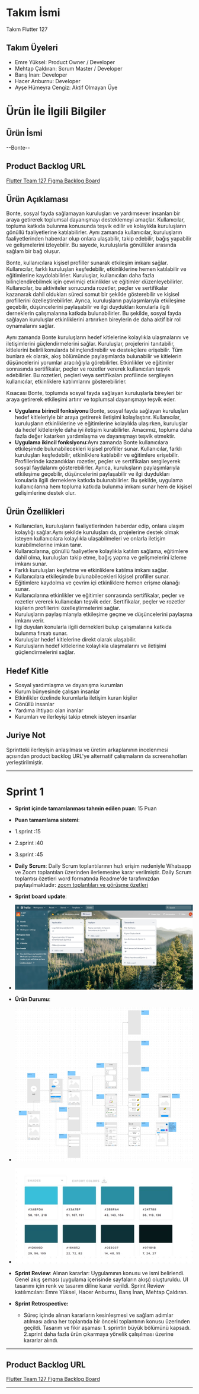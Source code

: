 # **Takım İsmi**
Takım Flutter 127
## Takım Üyeleri
- Emre Yüksel: Product Owner / Developer
- Mehtap Çaldıran: Scrum Master / Developer
- Barış İnan: Developer
- Hacer Arıburnu: Developer
- Ayşe Hümeyra Cengiz: Aktif Olmayan Üye
# Ürün İle İlgili Bilgiler
## Ürün İsmi
--Bonte--
## Product Backlog URL
[Flutter Team 127 Figma Backlog Board](https://www.figma.com/file/GnM3NDG7SCPwflDVooV57E/Proje-Tasar%C4%B1m?type=whiteboard&t=OpPCiWqfuLQ6jOfm-0)
## Ürün Açıklaması
 Bonte, sosyal fayda sağlamayan kuruluşları ve yardımsever insanları bir araya getirerek toplumsal dayanışmayı desteklemeyi amaçlar. Kullanıcılar, topluma katkıda bulunma konusunda teşvik edilir ve kolaylıkla kuruluşların gönüllü faaliyetlerine katılabilirler. Aynı zamanda kullanıcılar, kuruluşların faaliyetlerinden haberdar olup onlara ulaşabilir, takip edebilir, bağış yapabilir ve gelişmelerini izleyebilir. Bu sayede, kuruluşlarla gönüllüler arasında sağlam bir bağ oluşur.

 Bonte, kullanıcılara kişisel profiller sunarak etkileşim imkanı sağlar. Kullanıcılar, farklı kuruluşları keşfedebilir, etkinliklerine hemen katılabilir ve eğitimlerine kaydolabilirler. Kuruluşlar, kullanıcıları daha fazla bilinçlendirebilmek için çevrimiçi etkinlikler ve eğitimler düzenleyebilirler. Kullanıcılar, bu aktiviteler sonucunda rozetler, peçler ve sertifikalar kazanarak dahil oldukları süreci somut bir şekilde gösterebilir ve kişisel profillerini özelleştirebilirler. Ayrıca, kuruluşların paylaşımlarıyla etkileşime geçebilir, düşüncelerini paylaşabilir ve ilgi duydukları konularla ilgili derneklerin çalışmalarına katkıda bulunabilirler. Bu şekilde, sosyal fayda sağlayan kuruluşlar etkinliklerini artırırken bireylerin de daha aktif bir rol oynamalarını sağlar.
 
 Aynı zamanda Bonte kuruluşların hedef kitlelerine kolaylıkla ulaşmalarını ve iletişimlerini güçlendirmelerini sağlar. Kuruluşlar, projelerini tanıtabilir, kitlelerini belirli konularda bilinçlendirebilir ve destekçilere erişebilir. Tüm bunlara ek olarak, akış bölümünde paylaşımlarda bulunabilir ve kitlelerin düşüncelerini yorumlar aracılığıyla görebilirler. Etkinlikler ve eğitimler sonrasında sertifikalar, peçler ve rozetler vererek kullanıcıları teşvik edebilirler. Bu rozetleri, peçleri veya sertifikaları profilinde sergileyen kullanıcılar, etkinliklere katılımlarını gösterebilirler.

 Kısacası Bonte, toplumda sosyal fayda sağlayan kuruluşlarla bireyleri bir araya getirerek etkileşimi artırır ve toplumsal dayanışmayı teşvik eder.
 
- **Uygulama birincil fonksiyonu**:Bonte, sosyal fayda sağlayan kuruluşları hedef kitleleriyle bir araya getirerek iletişimi kolaylaştırır. Kullanıcılar, kuruluşların etkinliklerine ve eğitimlerine kolaylıkla ulaşırken, kuruluşlar da hedef kitleleriyle daha iyi iletişim kurabilirler. Amacımız, topluma daha fazla değer katarken yardımlaşma ve dayanışmayı teşvik etmektir.
- **Uygulama ikincil fonksiyonu**:Aynı zamanda Bonte kullanıcılara etkileşimde bulunabilecekleri kişisel profiller sunar. Kullanıcılar, farklı kuruluşları keşfedebilir, etkinliklere katılabilir ve eğitimlere erişebilir. Profillerinde kazandıkları rozetler, peçler ve sertifikaları sergileyerek sosyal faydalarını gösterebilirler. Ayrıca, kuruluşların paylaşımlarıyla etkileşime geçebilir, düşüncelerini paylaşabilir ve ilgi duydukları konularla ilgili derneklere katkıda bulunabilirler. Bu şekilde, uygulama kullanıcılarına hem topluma katkıda bulunma imkanı sunar hem de kişisel gelişimlerine destek olur.
## Ürün Özellikleri
- Kullanıcıları, kuruluşların faaliyetlerinden haberdar edip, onlara ulaşım kolaylığı sağlar.Aynı şekilde kuruluşları da, projelerine destek olmak isteyen kullanıcılara kolaylıkla ulaşabilmeleri ve onlarla iletişim kurabilmelerine imkan tanır.
- Kullanıcılarına, gönüllü faaliyetlere kolaylıkla katılım sağlama, eğitimlere dahil olma, kuruluşları takip etme, bağış yapma ve gelişmelerini izleme imkanı sunar.
- Farklı kuruluşları keşfetme ve etkinliklere katılma imkanı sağlar.
- Kullanıcılara etkileşimde bulunabilecekleri kişisel profiller sunar.
- Eğitimlere kaydolma ve çevrim içi etkinliklere hemen erişme olanağı sunar.
- Kullanıcılarına etkinlikler ve eğitimler sonrasında sertifikalar, peçler ve rozetler vererek kullanıcıları teşvik eder. Sertifikalar, peçler ve rozetler kişilerin profillerini özelleştirmelerini sağlar.
- Kuruluşların paylaşımlarıyla etkileşime geçme ve düşüncelerini paylaşma imkanı verir.
- İlgi duyulan konularla ilgili dernekleri bulup çalışmalarına katkıda bulunma fırsatı sunar.
- Kuruluşlar hedef kitlelerine direkt olarak ulaşabilir.
- Kuruluşların hedef kitlelerine kolaylıkla ulaşmalarını ve iletişimi güçlendirmelerini sağlar.
## Hedef Kitle
- Sosyal yardımlaşma ve dayanışma kurumları
- Kurum bünyesinde çalışan insanlar
- Etkinlikler özelinde kurumlarla iletişim kuran kişiler
- Gönüllü insanlar
- Yardıma ihtiyacı olan inanlar
- Kurumları ve ilerleyişi takip etmek isteyen insanlar
## Juriye Not 
Sprintteki ilerleyişin anlaşılması ve üretim arkaplanının incelenmesi açısından product backlog URL'ye alternatif çalışmaların da screenshotları yerleştirilmiştir.

---
# Sprint 1
- **Sprint içinde tamamlanması tahmin edilen puan**: 15 Puan
- **Puan tamamlama sistemi**:
- 1.sprint :15
- 2.sprint :40
- 3.sprint :45
- **Daily Scrum**: Daily Scrum toplantılarının hızlı erişim nedeniyle Whatsapp ve Zoom toplantıları üzerinden ilerlemesine karar verilmiştir. Daily Scrum toplantısı özetleri word formatında Readme'de tarafımızdan paylaşılmaktadır: [zoom toplantıları ve görüşme özetleri](https://github.com/mehtapcaldiran/F-127/blob/main/ZOOM%20TOPLANTILARI%20VE%20G%C3%96R%C3%9C%C5%9EME%20%C3%96ZETLER%C4%B0.docx)
- **Sprint board update**:
- ![trello](https://github.com/mehtapcaldiran/F-127/blob/main/trello.jpg) 
- **Ürün Durumu**: 
- ![Screenshot 2](https://github.com/mehtapcaldiran/F-127/blob/main/Screenshot_2.jpg)
- ![Screenshot 1](https://github.com/mehtapcaldiran/F-127/blob/main/Screenshot_1.jpg)
- **Sprint Review**: Alınan kararlar: Uygulamının konusu ve ismi belirlendi. Genel akış şeması (uygulama içerisinde sayfaların akışı) oluşturuldu. UI tasarımı için renk ve tasarım diline karar verildi. Sprint Review katılımcıları: Emre Yüksel, Hacer Arıburnu, Barış İnan, Mehtap Çaldıran. 

- **Sprint Retrospective:**
  - Süreç içinde alınan kararların kesinleşmesi ve sağlam adımlar atılması adına her toplantıda bir önceki toplantının konusu üzerinden geçildi. Tasarım ve fikir aşaması 1. sprintin büyük bölümünü kapsadı. 2.sprint daha fazla ürün çıkarmaya yönelik çalışılması üzerine kararlar alındı.
---
## Product Backlog URL
[Flutter Team 127 Figma Backlog Board](https://www.figma.com/file/GnM3NDG7SCPwflDVooV57E/Proje-Tasar%C4%B1m?type=whiteboard&t=OpPCiWqfuLQ6jOfm-0)

---
